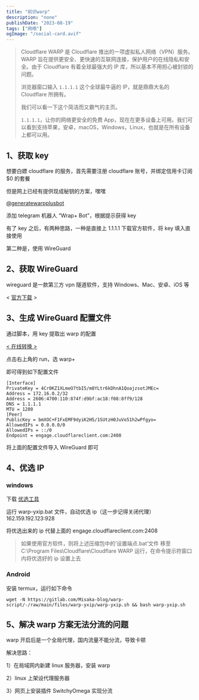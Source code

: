 ```yaml
---
title: "初识warp"
description: "none"
publishDate: "2023-08-19"
tags: ["网络"]
ogImage: "/social-card.avif"
---
```


<!-- more --> 

> Cloudflare WARP 是 Cloudflare 推出的一项虚拟私人网络（VPN）服务。WARP 旨在提供更安全、更快速的互联网连接，保护用户的在线隐私和安全。由于 Cloudflare 有着全球最强大的 IP 库，所以基本不用担心被封锁的问题。
>
> 浏览器窗口输入 `1.1.1.1` 这个全球最牛逼的 IP，就是鼎鼎大名的 Cloudflare 所拥有。
>
> 我们可以看一下这个简洁而又霸气的主页。
>
> `1.1.1.1`，让你的网络更安全的免费 App，现在在更多设备上可用。我们可以看到支持苹果，安卓，macOS，Windows，Linux，也就是在所有设备上都可以用。

## 1、获取 key

想要白嫖 cloudflare 的服务，首先需要注册 cloudflare 账号，并绑定信用卡订阅 $0 的套餐

但是网上已经有提供现成秘钥的方案，嘿嘿

[ @generatewarpplusbot](https://t.me/generatewarpplusbot)

添加 telegram 机器人 “Wrap+ Bot”，根据提示获得 key

有了 key 之后，有两种思路，一种是直接上 1.1.1.1 下载官方软件，将 key 填入直接使用

第二种是，使用 WireGuard

## 2、获取 WireGuard

wireguard 是一款第三方 vpn 隧道软件，支持 Windows、Mac、安卓、iOS 等

< [官方下载](https://www.wireguard.com/install/) >

## 3、生成 WireGuard 配置文件

通过脚本，用 key 提取出 warp 的配置

[< 在线转换 >](https://replit.com/@misaka-blog/wgcf-profile-generator?v=1)

点击右上角的 run，选 warp+

即可得到如下配置文件

```
[Interface]
PrivateKey = 4Cr0KZ1XLmeO7tbI5/m8YLtr6kDhnA1QoajzsotJMEc=
Address = 172.16.0.2/32
Address = 2606:4700:110:874f:d9bf:ac18:f08:8ff9/128
DNS = 1.1.1.1
MTU = 1280
[Peer]
PublicKey = bmXOC+F1FxEMF9dyiK2H5/1SUtzH0JuVo51h2wPfgyo=
AllowedIPs = 0.0.0.0/0
AllowedIPs = ::/0
Endpoint = engage.cloudflareclient.com:2408
```

将上面的配置文件导入 WireGuard 即可

## 4、优选 IP

### windows

下载 [优选工具](https://gitlab.com/Misaka-blog/warp-script/-/blob/main/files/warp-yxip/warp-yxip-win.7z)

运行 warp-yxip.bat 文件，自动优选 ip（这一步记得关闭代理）162.159.192.123:928

将优选出来的 ip 代替上面的 engage.cloudflareclient.com:2408

> 如果使用官方软件，则将上述压缩包中的’设置端点.bat’文件
> 移至 C:\Program Files\Cloudflare\Cloudflare WARP
> 运行，在命令提示符窗口内将优选好的 ip 设置上去

### Android

安装 termux，运行如下命令

```
wget -N https://gitlab.com/Misaka-blog/warp-script/-/raw/main/files/warp-yxip/warp-yxip.sh && bash warp-yxip.sh
```

## 5、解决 warp 方案无法分流的问题

warp 开启后是一个全局代理，国内流量不能分流，导致卡顿

解决思路：

1）在局域网内新建 linux 服务器，安装 warp

2）linux 上架设代理服务器

3）网页上安装插件 SwitchyOmega 实现分流
